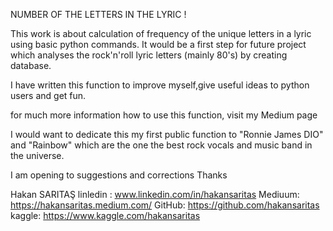 NUMBER OF THE LETTERS IN THE LYRIC ! 

This work is about calculation of frequency of the unique letters in a lyric 
using basic python commands. It would be a first step for future project which
analyses the rock'n'roll lyric letters (mainly 80's) by creating database.

I have written this function to improve myself,give useful ideas to python users and get fun.

for much more information how to use this function, visit my Medium page

I would want to dedicate this my first public function to "Ronnie James DIO" and "Rainbow"
which are the one the best rock vocals and music band in the universe.

I am opening to suggestions and corrections
Thanks

Hakan SARITAŞ
linledin : www.linkedin.com/in/hakansaritas
Mediuum: https://hakansaritas.medium.com/
GitHub: https://github.com/hakansaritas
kaggle: https://www.kaggle.com/hakansaritas
